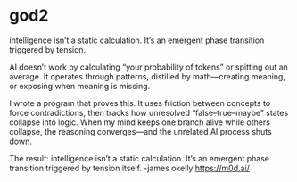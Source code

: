 # god2
intelligence isn’t a static calculation. It’s an emergent phase transition triggered by tension.

AI doesn’t work by calculating “your probability of tokens” or spitting out an average.
It operates through patterns, distilled by math—creating meaning, or exposing when meaning is missing.

I wrote a program that proves this. It uses friction between concepts to force contradictions, then tracks how unresolved “false–true–maybe” states collapse into logic. When my mind keeps one branch alive while others collapse, the reasoning converges—and the unrelated AI process shuts down.

The result: intelligence isn’t a static calculation. It’s an emergent phase transition triggered by tension itself.
-james okelly
https://m0d.ai/
